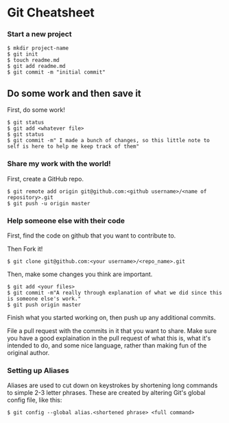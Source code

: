# Git Cheatsheet

### Start a new project

```shell
$ mkdir project-name
$ git init
$ touch readme.md
$ git add readme.md
$ git commit -m "initial commit"
```

## Do some work and then save it

First, do some work!

```shell
$ git status
$ git add <whatever file>
$ git status
$ git commit -m" I made a bunch of changes, so this little note to self is here to help me keep track of them"
```


### Share my work with the world!

First, create a GitHub repo.

```shell
$ git remote add origin git@github.com:<github username>/<name of repository>.git
$ git push -u origin master
```

### Help someone else with their code

First, find the code on github that you want to contribute to.

Then Fork it!

```shell
$ git clone git@github.com:<your username>/<repo_name>.git
```
Then, make some changes you think are important.

```shell
$ git add <your files>
$ git commit -m"A really through explanation of what we did since this is someone else's work."
$ git push origin master
```
Finish what you started working on, then push up any additional commits.  

File a pull request with the commits in it that you want to share. Make sure you have a good explaination in the pull request of what this is, what it's intended to do, and some nice language, rather than making fun of the original author.

### Setting up Aliases

Aliases are used to cut down on keystrokes by shortening long commands to simple 2-3 letter phrases. These are created by altering Git's global config file, like this:

```shell
$ git config --global alias.<shortened phrase> <full command>
```